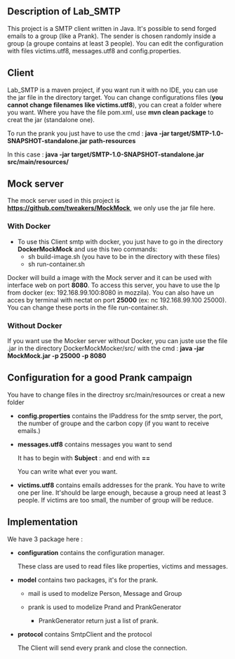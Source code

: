 ## Description of Lab_SMTP

This project is a SMTP client written in Java. It's possible to send forged emails to a group (like a Prank). The sender is chosen randomly inside a group (a groupe contains at least 3 people). You can edit the configuration with files victims.utf8, messages.utf8 and config.properties.

## Client

Lab_SMTP is a maven project, if you want run it with no IDE, you can use the jar file in the directory target. You can change configurations files (**you cannot change filenames  like victims.utf8**), you can creat a folder where you want. Where you have the file pom.xml, use **mvn clean package** to creat the jar (standalone one).

To run the prank you just have to use the cmd : **java -jar target/SMTP-1.0-SNAPSHOT-standalone.jar path-resources**

In this case :  **java -jar target/SMTP-1.0-SNAPSHOT-standalone.jar src/main/resources/**

## Mock server

The mock server used in this project is **https://github.com/tweakers/MockMock**, we only use the jar file here.

### With Docker

- To use this Client smtp with docker, you just have to go in the directory **DockerMockMock** and use this two commands:
  - sh build-image.sh (you have to be in the directory with these files)
  - sh run-container.sh

Docker will build a image with the Mock server and it can be used with interface web on port **8080**. To access this server, you have to use the Ip from docker (ex: 192.168.99.100:8080 in mozzila). You can also have un acces by terminal with nectat on port **25000** (ex: nc 192.168.99.100 25000). You can change these ports in the file run-container.sh.

### Without Docker

If you want use the Mocker server without Docker, you can juste use the file .jar in the directory DockerMockMocker/src/ with the cmd : **java -jar MockMock.jar -p 25000 -p 8080**

## Configuration for a good Prank campaign

You have to change files in the directroy src/main/resources or creat a new folder 

- **config.properties** contains the IPaddress for the smtp server, the port, the number of groupe and the carbon copy (if you want to receive emails.)

- **messages.utf8** contains messages you want to send

  It has to begin with **Subject** : <subject> and end with **==**

  You can write what ever you want.

- **victims.utf8** contains emails addresses for the prank. You have to write one per line. It'should be large enough, because a group need at least 3 people. If victims are too small, the number of group will be reduce.

## Implementation

We have 3 package here : 

- **configuration** contains the configuration manager. 

  These class are used to read files like properties, victims and messages.

- **model** contains two packages, it's for the prank. 

  - mail is used to modelize Person, Message and Group

  - prank is used to modelize Prand and PrankGenerator

    - PrankGenerator return just a list of prank.

- **protocol** contains SmtpClient and the protocol

  The Client will send every prank and close the connection.